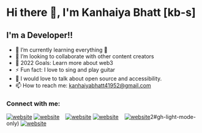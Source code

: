 # Hi there 👋, I'm Kanhaiya Bhatt [kb-s]

## I'm a Developer!!


- 🌱 I’m currently learning everything 🤣
- 👯 I’m looking to collaborate with other content creators
- 🥅 2022 Goals: Learn more about web3
- ⚡ Fun fact: I love to sing and play guitar
- 💬 I would love to talk about open source and accessibility.
- 📫 How to reach me: kanhaiyabhatt41952@gmail.com


### Connect with me:


[![website](./img/twitter-light.svg)](https://twitter.com/kbhattst#gh-light-mode-only)
[![website](./img/twitter-dark.svg)](https://twitter.com/kbhattst#gh-dark-mode-only)
&nbsp;&nbsp;
[![website](./img/linkedin-light.svg)](https://www.linkedin.com/in/kanhaiya-bhatt/#gh-light-mode-only)
[![website](./img/linkedin-dark.svg)](https://www.linkedin.com/in/kanhaiya-bhatt/#gh-dark-mode-only)
&nbsp;&nbsp;
[![website](./img/instagram-light.svg)](https://instagram.com/iam_kb)2#gh-light-mode-only)
[![website](./img/instagram-dark.svg)](https://instagram.com/iam_kb02#gh-dark-mode-only)



 
